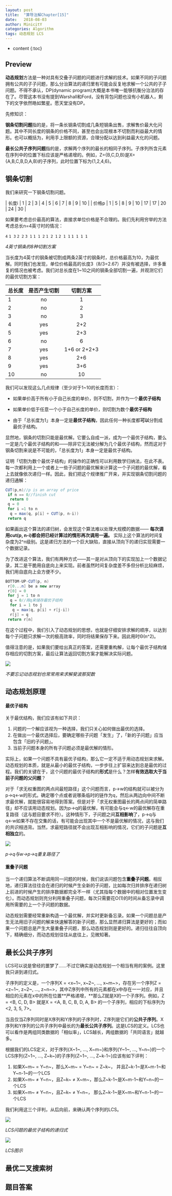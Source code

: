 ```yaml
---
layout: post
title:  "算导注解Chapter[15]"
date:   2018-08-03
author: MinicitY
categories: Algorithm
tags: 动态规划 LCS
---
```


* content
{:toc}

## **Preview**

**动态规划**方法是一种对具有交叠子问题的问题进行求解的技术。如果不同的子问题拥有公共的子子问题，那么分治算法的递归里有可能会反复地求解一个公共的子子问题。不得不承认，DP(dynamic program)大概是本书唯一能够抗衡分治法的存在了。尽管这本书没有提到Warshall和Ford，没有背包问题也没有小机器人，剩下的文字依然皓如繁星。愿天堂没有DP。

先修知识：

**钢条切割问题**指的是，将一条长钢条切割成几条短钢条出售，求解售价最大化问题。其中不同长度的钢条的价格不同，甚至也会出现根本不切割而利益最大的情形。也可以概括为，利用手上限额的资源，合理分配以达到利益最大化的问题。

**最长公共子序列问题**指的是，求解两个序列的最长的相同子序列。子序列所含元素在序列中的位置下标应该是严格递增的。例如，Z={B,C,D,B}是X={A,B,C,B,D,A,B}的子序列，此时位置下标为{1,2,4,6}。



## **钢条切割**

我们来研究一下钢条切割问题。

| 长度i | 1 | 2 | 3 | 4 | 5 | 6 | 7 | 8 | 9 | 10 |
| 价格p | 1 | 5 | 8 | 9 | 10 | 17 | 17 | 20 | 24 | 30 |

如果要考虑总价最高的算法，直接求单位价格是不合理的。我们先利用穷举的方法考虑总长n=4英寸时的情况：

`4`  `1 3`  `2 2`  `3 1`
`1 1 2`  `1 2 1`  `2 1 1`  `1 1 1 1`

_4英寸钢条的8种切割方案_

当长度为4英寸的钢条被切割成两条2英寸的钢条时，总价格最高为10，为最优解。同时我们也发现，单位价格最高的长度3（8/3=2.67）并没有被选择，许多重复的情况也被考虑。我们对总长度在1~10之间的钢条全部切割一遍，并观测它们的最优切割方案：

| 总长度 | 是否产生切割 | 切割方案 |
| :------| :------: | :------: |
| 1 | no | 1 |
| 2 | no | 2 |
| 3 | no | 3 |
| 4 | yes | 2+2 |
| 5 | yes | 2+3 |
| 6 | no | 6 |
| 7 | yes | 1+6 or 2+2+3 |
| 8 | yes | 2+6 |
| 9 | yes | 3+6 |
| 10 | no | 10 |

我们可以发现这么几点规律（至少对于1~10的长度而言）：

- 如果单价高于所有小于自己长度的单价，则不切割，并作为一个**最优子结构**

- 如果单价低于任意一个小于自己长度的单价，则切割为数个**最优子结构**

- 由于「总长度为1」本身一定是**最优子结构**，因此任何一种长度都**可以**分割成最优子结构。

显然地，钢条的切割只能是最优解。它要么自成一派，成为一个最优子结构，要么一定是几个最优子结构的和——除非它无法被分解为几个最优子结构，然而这对于钢条切割来说是不可能的，「总长度为1」本身一定是最优子结构。

证明「切割为数个最优子结构」的操作的正确性可以利用数学归纳法，在此不表。每一次都利用上一个或者上一些子问题的最优解来计算这一个子问题的最优解，看上去就像依次递归一样。因此，我们把这个规律推广开来，并实现钢条切割问题的递归通解：

```java
CUT(p,n)//p is an array of price
 if n == 0//finish cut
  return 0
 q = 0
 for i =1 to n
  q = max(q, p[i] + CUT(p, n-i))
 return q
```

如果画出这个算法的递归树，会发现这个算法难以处理大规模的数据—— **每次调用cut(p, n-i)都会把已经计算过的情形再次调用一遍。** 实际上这个算法的时间复杂度为2^n级别。这是递归方法的一个巨大缺陷，直接从顶向下的递归实现需要一个数据记录。

为了改进这个算法，我们有两种方式——其一是对从顶向下的实现加上一个数据记录，其二是干脆用自底向上来实现。前者虽然时间复杂度差不多但分析比较麻烦，我们用自底向上会方便不少。

```java
BOTTOM-UP-CUT(p, n)
 r[0...n] be a new array
 r[0] = 0
 for j = 1 to n
  q = 0//用q来储存最优子结构
  for i = 1 to j
   q = max(q, p[i] + r[j-i])
  r[j] = q
 return r[n]
```

在这个过程中，我们引入了动态规划的思想，也就是仔细安排求解的顺序，以达到每个子问题只求解一次的极高效率，同时将结果保存下来。因此用时Θ(n^2)。

值得注意的是，如果我们要给出真正的答案，还需要重构解，让每个最优子结构储存相应的切割方案，最后让算法返回切割方案才能解决实际问题。

![](https://raw.githubusercontent.com/MinicitY/MyImg/master/%E5%8A%A8%E6%80%81%E8%A7%84%E5%88%92%E2%80%94%E2%80%94%E6%96%90%E6%B3%A2%E9%82%A3%E5%A5%91.png)

_不要忘记动态规划也常常用来求解斐波那契数_

## **动态规划原理**

#### 最优子结构

关于最优结构，我们应该有如下共识：

1. 问题的一个解应该视为一种选择，我们只关心如何做出最优的选择。
2. 在做出一个最优选择后，要确定哪些子问题「发生」了，「新的子问题」应当包含「旧的子问题」。
3. 当前子问题本身的所有子问题必须是最优解的情形。

实际上，如果一个问题不具有最优子结构，那么它一定不适于用动态规划来求解。动态规划的本质，就是从最小的最优子结构，一步步往上扩容来达到总是最优的过程。我们的关键在于，这个问题的最优子结构的**形式**是什么？怎样**有效选取大于当前子问题的父问题**？

对于「求无权重图的两点间最短路径」这个问题而言，p→w的结构就可以被分为p→q←w的形式。确定哪个点或者说哪条临时的链作为q，然后从两边向中间不断求最优解，就能很容易地得到答案。但是对于「求无权重图最长的两点间的简单路径」却不应该用动态规划。因为p→q的最优解，有可能会与q←w的最优解存在重复路径（这与题目要求不符）。这种情形下，子问题之间**互相影响**了，p→q与q←w如果不存在交集的话，有可能会出现其中一个不是最优解的情况，这与我们的共识相违背。当然，求最短路径就不会出现互相影响的情况，它们的子问题是**互相独立**的。

![](https://raw.githubusercontent.com/MinicitY/MyImg/master/%E6%97%A0%E6%9D%83%E9%87%8D%E5%9B%BE%E8%B7%AF%E5%BE%84%E7%9A%84%E6%9C%80%E4%BC%98%E5%AD%90%E7%BB%93%E6%9E%84.png)

_p→q与w→p→q重复路径了_

#### 重叠子问题

当一个递归算法不断调用同一问题的时候，我们说该问题包含**重叠子问题**。相反地，递归算法往往会在递归的时候产生全新的子问题，比如每次归并排序在递归树上前进的时候产生的排序数据都完全不一样（尤其指每个数据中的相对位置发生变化）。而动态规划则充分利用重叠子问题，每次只需要花O(1)的时间从备忘录中调用所需要的上一个子问题的数据。

动态规划需要经常重新构造一个最优解，并实时更新备忘录。如果一个问题总是产生无法用旧子问题的解来快速解答的新子问题，那么显然递归算法是更好的；而如果一个问题总是产生大量重叠子问题，那么动态规划则是更好的。递归往往自顶向下，精确细分，而动态规划往往从底往上，见微知著。

## **最长公共子序列**

LCS可以说是曾经的噩梦了……不过它确实是动态规划一个相当有用的案例。这里我只讲到递归式。

子序列的定义是，一个序列X = <x~1~, x~2~, ..., x~m~>，存在另一个序列Z = <z~1~, z~2~, ..., z~n~>，其中Z序列中所有的元素都在x中存在一一对应，并且相应的元素在x中的所在位置**严格递增，**那么Z就是X的一个子序列。例如，Z = <B, C, D, B> 就是X = <A, B, C, B, D, A, B> 的一个子序列，相应的下标序列为<2, 3, 5, 7>。

当且仅当Z序列同时是X序列和Y序列的子序列时，Z序列是它们的**公共子序列**。X序列和Y序列的公共子序列中最长的为**最长公共子序列**。这是LCS的定义。LCS也可以看作是两组同类数据的「相似率」，LCS越长，两组数据的「共同语言」就越多。

根据我们的LCS定义，对于序列{X~1~, ..., X~m~}和序列{Y~1~, ..., Y~n~}的一个LCS序列{Z~1~, ..., Z~k~}的子序列{Z~1~, ..., Z~k-1~}应该有如下评判：

1. 如果X~m~ = Y~n~，那么X~m~ = Y~n~ = Z~k~， 并且Z~k-1~是X~m-1~和Y~n-1~的一个LCS
2. 如果X~m~ ≠ Y~n~，且Z~k~ ≠ X~m~，那么Z~k-1~是X~m-1~和Y~n~的一个LCS
3. 如果X~m~ ≠ Y~n~，且Z~k~ ≠ Y~n~， 那么Z~k-1~是X~m~和Y~n-1~的一个LCS

我们利用这三个评判，从后向前，来确认两个序列的LCS。

![](https://raw.githubusercontent.com/MinicitY/MyImg/master/LCS%E9%80%92%E5%BD%92%E5%BC%8F.PNG)

_LCS问题的最优子结构的递归式_

![](https://raw.githubusercontent.com/MinicitY/MyImg/master/LCS.PNG)

_LCS图示_



## **最优二叉搜索树**

## **题目答案**